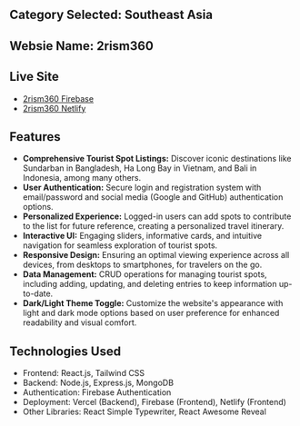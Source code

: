 ## Category Selected: Southeast Asia

## Websie Name: 2rism360

## Live Site

- [2rism360 Firebase](https://tourism360-ewu.web.app/)
- [2rism360 Netlify](https://2rism360.netlify.app/)

## Features

- **Comprehensive Tourist Spot Listings:** Discover iconic destinations like Sundarban in Bangladesh, Ha Long Bay in Vietnam, and Bali in Indonesia, among many others.
- **User Authentication:** Secure login and registration system with email/password and social media (Google and GitHub) authentication options.
- **Personalized Experience:** Logged-in users can add spots to contribute to the list for future reference, creating a personalized travel itinerary.
- **Interactive UI:** Engaging sliders, informative cards, and intuitive navigation for seamless exploration of tourist spots.
- **Responsive Design:** Ensuring an optimal viewing experience across all devices, from desktops to smartphones, for travelers on the go.
- **Data Management:** CRUD operations for managing tourist spots, including adding, updating, and deleting entries to keep information up-to-date.
- **Dark/Light Theme Toggle:** Customize the website's appearance with light and dark mode options based on user preference for enhanced readability and visual comfort.

## Technologies Used

- Frontend: React.js, Tailwind CSS
- Backend: Node.js, Express.js, MongoDB
- Authentication: Firebase Authentication
- Deployment: Vercel (Backend), Firebase (Frontend), Netlify (Frontend)
- Other Libraries: React Simple Typewriter, React Awesome Reveal
